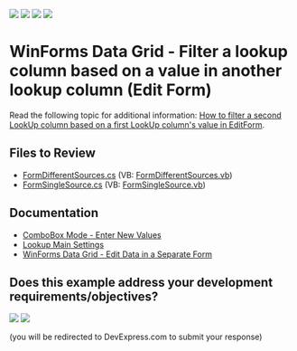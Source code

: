 <!-- default badges list -->
![](https://img.shields.io/endpoint?url=https://codecentral.devexpress.com/api/v1/VersionRange/128628748/24.2.1%2B)
[![](https://img.shields.io/badge/Open_in_DevExpress_Support_Center-FF7200?style=flat-square&logo=DevExpress&logoColor=white)](https://supportcenter.devexpress.com/ticket/details/T120863)
[![](https://img.shields.io/badge/📖_How_to_use_DevExpress_Examples-e9f6fc?style=flat-square)](https://docs.devexpress.com/GeneralInformation/403183)
[![](https://img.shields.io/badge/💬_Leave_Feedback-feecdd?style=flat-square)](#does-this-example-address-your-development-requirementsobjectives)
<!-- default badges end -->

# WinForms Data Grid - Filter a lookup column based on a value in another lookup column (Edit Form)

Read the following topic for additional information: [How to filter a second LookUp column based on a first LookUp column's value in EditForm](https://supportcenter.devexpress.com/ticket/details/t127025/how-to-filter-a-second-lookup-column-based-on-a-first-lookup-column-s-value-in-editform).


## Files to Review

* [FormDifferentSources.cs](./CS/FilterLookUpsEditForm/FormDifferentSources.cs) (VB: [FormDifferentSources.vb](./VB/FilterLookUpsEditForm/FormDifferentSources.vb))
* [FormSingleSource.cs](./CS/FilterLookUpsEditForm/FormSingleSource.cs) (VB: [FormSingleSource.vb](./VB/FilterLookUpsEditForm/FormSingleSource.vb))


## Documentation

* [ComboBox Mode - Enter New Values](https://docs.devexpress.com/WindowsForms/116019/controls-and-libraries/editors-and-simple-controls/lookup-editors/combobox-mode-allow-entering-new-values)
* [Lookup Main Settings](https://docs.devexpress.com/WindowsForms/116029/controls-and-libraries/editors-and-simple-controls/lookup-editors/lookup-editors-and-main-settings)
* [WinForms Data Grid - Edit Data in a Separate Form](https://docs.devexpress.com/WindowsForms/753/controls-and-libraries/data-grid/data-editing-and-validation/modify-and-validate-cell-values#edit-data-in-a-separate-form)
<!-- feedback -->
## Does this example address your development requirements/objectives?

[<img src="https://www.devexpress.com/support/examples/i/yes-button.svg"/>](https://www.devexpress.com/support/examples/survey.xml?utm_source=github&utm_campaign=winforms-grid-filter-lookup-column-based-on-another-column-editform&~~~was_helpful=yes) [<img src="https://www.devexpress.com/support/examples/i/no-button.svg"/>](https://www.devexpress.com/support/examples/survey.xml?utm_source=github&utm_campaign=winforms-grid-filter-lookup-column-based-on-another-column-editform&~~~was_helpful=no)

(you will be redirected to DevExpress.com to submit your response)
<!-- feedback end -->

